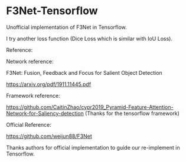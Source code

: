 # F3Net-Tensorflow

Unofficial implementation of F3Net in Tensorflow. 

I try another loss function (Dice Loss which is similar with IoU Loss).


Reference:

Network reference:

F3Net: Fusion, Feedback and Focus for Salient Object Detection

https://arxiv.org/pdf/1911.11445.pdf

Framework reference:

https://github.com/CaitinZhao/cvpr2019_Pyramid-Feature-Attention-Network-for-Saliency-detection
(Thanks for the tensorflow framework)

Official Reference:

https://github.com/weijun88/F3Net

Thanks authors for official implementation to guide our re-implement in Tensorflow.
